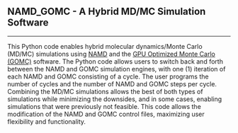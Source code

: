 ## NAMD_GOMC - A Hybrid MD/MC Simulation Software
--------

This Python code enables hybrid molecular dynamics/Monte Carlo (MD/MC) simulations using [NAMD](https://www.ks.uiuc.edu/Research/namd/) and the [GPU Optimized Monte Carlo (GOMC)](http://gomc.eng.wayne.edu) software.
The Python code allows users to switch back and forth between the NAMD and GOMC simulation engines, with one (1) iteration of each NAMD and GOMC consisting of a cycle.  The user programs the number of cycles and the number of NAMD and GOMC steps per cycle.  Combining the MD/MC simulations allows the best of both types of simulations while minimizing the downsides, and in some cases, enabling simulations that were previously not feasible. This code allows the modification of the NAMD and GOMC control files, maximizing user flexibility and functionality. 


